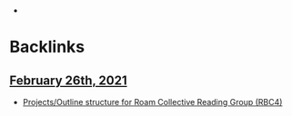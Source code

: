 - 

# Backlinks
## [February 26th, 2021](<February 26th, 2021.md>)
- [Projects/Outline structure for Roam Collective Reading Group (RBC4)](<../Projects/Outline structure for Roam Collective Reading Group (RBC4).md>)

